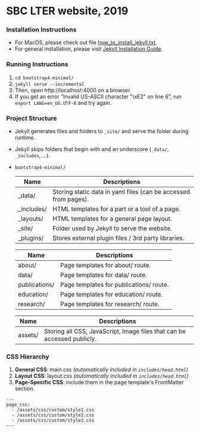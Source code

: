 # SBC LTER website, 2019

### Installation Instructions
  - For MacOS, please check out file [how_to_install_jekyll.txt](/how_to_install_jekyll.txt).
  - For general installation, please visit [Jekyll Installation Guide](https://jekyllrb.com/docs/installation/).

### Running Instructions
  1. `cd bootstrap4-minimal/`
  2. `jekyll serve --incremental`
  3. Then, open http://localhost:4000 on a browser.
  4. If you get an error "Invalid US-ASCII character "\xE2" on line 6", run `export LANG=en_US.UTF-8` and try again.

### Project Structure
  - Jekyll generates files and folders to `_site/` and serve the folder during runtime.
  - Jekyll skips folders that begin with and an underscore (`_data/`, `_includes`, ...).
  - `bootstrap4-minimal/`

    |Name      |Descriptions                                                   |
    |----------|---------------------------------------------------------------|
    |_data/    |Storing static data in yaml files (can be accessed from pages).|
    |_includes/|HTML templates for a part or a tool of a page.                 |
    |_layouts/ |HTML templates for a general page layout.                      |
    |_site/    |Folder used by Jekyll to serve the website.                    |
    |_plugins/ |Stores external plugin files / 3rd party libraries.            |
    
    |Name         |Descriptions                           |
    |-------------|---------------------------------------|
    |about/       |Page templates for about/ route.       |
    |data/        |Page templates for data/ route.        |
    |publications/|Page templates for publications/ route.|
    |education/   |Page templates for education/ route.   |
    |research/    |Page templates for research/ route.    |
    
    |Name     |Descriptions                                                            |
    |---------|------------------------------------------------------------------------|
    |assets/  |Storing all CSS, JavaScript, Image files that can be accessed publicly. |

### CSS Hierarchy
  1. **General CSS**: main.css *(automatically included in `includes/head.html`)*
  2. **Layout CSS**: layout.css *(automatically included in `includes/head.html`)*
  3. **Page-Specific CSS**: include them in the page template's FrontMatter section.

    ---
    page_css:
      - /assets/css/custom/style1.css
      - /assets/css/custom/style2.css
      - /assets/css/custom/style3.css
    ---
    
  
